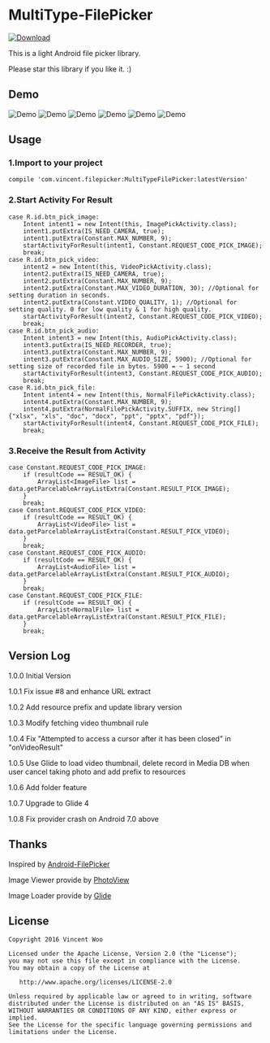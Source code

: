 # MultiType-FilePicker
[![Download](https://api.bintray.com/packages/vincentwoo/maven/MultiTypeFilePicker/images/download.svg) ](https://bintray.com/vincentwoo/maven/MultiTypeFilePicker/_latestVersion)

This is a light Android file picker library.

Please star this library if you like it. :)

## Demo
![Demo](/pic/pick_img.gif)
![Demo](/pic/pick_img1.gif)
![Demo](/pic/pick_vid.png)
![Demo](/pic/pick_aud.png)
![Demo](/pic/pick_file.png)
![Demo](/pic/pick_photo_folder.png)

## Usage
### 1.Import to your project
    compile 'com.vincent.filepicker:MultiTypeFilePicker:latestVersion' 
    
### 2.Start Activity For Result
    case R.id.btn_pick_image:
		Intent intent1 = new Intent(this, ImagePickActivity.class);
		intent1.putExtra(IS_NEED_CAMERA, true);
		intent1.putExtra(Constant.MAX_NUMBER, 9);
		startActivityForResult(intent1, Constant.REQUEST_CODE_PICK_IMAGE);
		break;
	case R.id.btn_pick_video:
		intent2 = new Intent(this, VideoPickActivity.class);
		intent2.putExtra(IS_NEED_CAMERA, true);
		intent2.putExtra(Constant.MAX_NUMBER, 9);
		intent2.putExtra(Constant.MAX_VIDEO_DURATION, 30); //Optional for setting duration in seconds.
		intent2.putExtra(Constant.VIDEO_QUALITY, 1); //Optional for setting quality. 0 for low quality & 1 for high quality.
		startActivityForResult(intent2, Constant.REQUEST_CODE_PICK_VIDEO);
		break;
	case R.id.btn_pick_audio:
		Intent intent3 = new Intent(this, AudioPickActivity.class);
		intent3.putExtra(IS_NEED_RECORDER, true);
		intent3.putExtra(Constant.MAX_NUMBER, 9);
		intent3.putExtra(Constant.MAX_AUDIO_SIZE, 5900); //Optional for setting size of recorded file in bytes. 5900 = ~ 1 second
		startActivityForResult(intent3, Constant.REQUEST_CODE_PICK_AUDIO);
		break;
	case R.id.btn_pick_file:
		Intent intent4 = new Intent(this, NormalFilePickActivity.class);
		intent4.putExtra(Constant.MAX_NUMBER, 9);
		intent4.putExtra(NormalFilePickActivity.SUFFIX, new String[] {"xlsx", "xls", "doc", "docx", "ppt", "pptx", "pdf"});
		startActivityForResult(intent4, Constant.REQUEST_CODE_PICK_FILE);
		break;
		
### 3.Receive the Result from Activity
    case Constant.REQUEST_CODE_PICK_IMAGE:
		if (resultCode == RESULT_OK) {
            ArrayList<ImageFile> list = data.getParcelableArrayListExtra(Constant.RESULT_PICK_IMAGE);
        }
        break;
	case Constant.REQUEST_CODE_PICK_VIDEO:
		if (resultCode == RESULT_OK) {
            ArrayList<VideoFile> list = data.getParcelableArrayListExtra(Constant.RESULT_PICK_VIDEO);
        }
        break;
    case Constant.REQUEST_CODE_PICK_AUDIO:
		if (resultCode == RESULT_OK) {
            ArrayList<AudioFile> list = data.getParcelableArrayListExtra(Constant.RESULT_PICK_AUDIO);
        }
        break;
	case Constant.REQUEST_CODE_PICK_FILE:
		if (resultCode == RESULT_OK) {
            ArrayList<NormalFile> list = data.getParcelableArrayListExtra(Constant.RESULT_PICK_FILE);
        }
        break;

## Version Log
1.0.0    Initial Version

1.0.1    Fix issue #8 and enhance URL extract

1.0.2    Add resource prefix and update library version

1.0.3    Modify fetching video thumbnail rule

1.0.4    Fix "Attempted to access a cursor after it has been closed" in "onVideoResult"

1.0.5    Use Glide to load video thumbnail, delete record in Media DB when user cancel taking photo and add prefix to resources

1.0.6    Add folder feature

1.0.7    Upgrade to Glide 4

1.0.8    Fix provider crash on Android 7.0 above

## Thanks
Inspired by [Android-FilePicker](https://github.com/DroidNinja/Android-FilePicker)

Image Viewer provide by [PhotoView](https://github.com/bm-x/PhotoView)

Image Loader provide by [Glide](https://github.com/bumptech/glide)

## License
```
Copyright 2016 Vincent Woo

Licensed under the Apache License, Version 2.0 (the "License");
you may not use this file except in compliance with the License.
You may obtain a copy of the License at

   http://www.apache.org/licenses/LICENSE-2.0

Unless required by applicable law or agreed to in writing, software
distributed under the License is distributed on an "AS IS" BASIS,
WITHOUT WARRANTIES OR CONDITIONS OF ANY KIND, either express or implied.
See the License for the specific language governing permissions and
limitations under the License.
```
